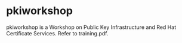 # pkiworkshop
pkiworkshop is a Workshop on Public Key Infrastructure and Red Hat Certificate Services.
Refer to training.pdf.
